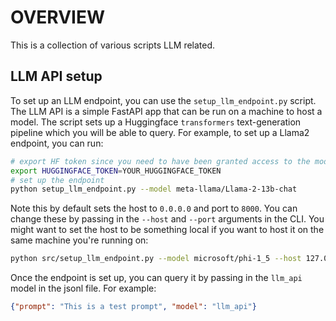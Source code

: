 # OVERVIEW

This is a collection of various scripts LLM related.

## LLM API setup

To set up an LLM endpoint, you can use the `setup_llm_endpoint.py` script. The LLM API is a simple FastAPI app that can be run on a machine to host a model. The script sets up a Huggingface `transformers` text-generation pipeline which you will be able to query. For example, to set up a Llama2 endpoint, you can run:
```bash
# export HF token since you need to have been granted access to the model
export HUGGINGFACE_TOKEN=YOUR_HUGGINGFACE_TOKEN
# set up the endpoint
python setup_llm_endpoint.py --model meta-llama/Llama-2-13b-chat
```

Note this by default sets the host to `0.0.0.0` and port to `8000`. You can change these by passing in the `--host` and `--port` arguments in the CLI. You might want to set the host to be something local if you want to host it on the same machine you're running on:
```bash
python src/setup_llm_endpoint.py --model microsoft/phi-1_5 --host 127.0.0.1
```

Once the endpoint is set up, you can query it by passing in the `llm_api` model in the jsonl file. For example:
```json
{"prompt": "This is a test prompt", "model": "llm_api"}
```
